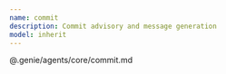 ```yaml
---
name: commit
description: Commit advisory and message generation
model: inherit
---
```


@.genie/agents/core/commit.md
